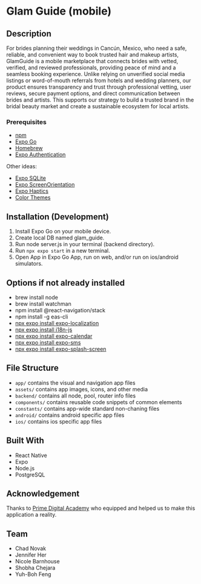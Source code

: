 # Glam Guide (mobile)

## Description

For brides planning their weddings in Cancún, Mexico, who need a safe, reliable, and convenient way to book trusted hair and makeup artists, GlamGuide is a mobile marketplace that connects brides with vetted, verified, and reviewed professionals, providing peace of mind and a seamless booking experience. Unlike relying on unverified social media listings or word-of-mouth referrals from hotels and wedding planners, our product ensures transparency and trust through professional vetting, user reviews, secure payment options, and direct communication between brides and artists. This supports our strategy to build a trusted brand in the bridal beauty market and create a sustainable ecosystem for local artists.

### Prerequisites

- [npm](https://www.npmjs.com)
- [Expo Go](https://docs.expo.dev)
- [Homebrew](https://brew.sh)
- [Expo Authentication](https://docs.expo.dev/develop/authentication/)

Other ideas:

- [Expo SQLite](https://docs.expo.dev/versions/latest/sdk/sqlite/)
- [Expo ScreenOrientation](https://docs.expo.dev/versions/latest/sdk/screen-orientation/)
- [Expo Haptics](https://docs.expo.dev/versions/latest/sdk/haptics/)
- [Color Themes](https://docs.expo.dev/develop/user-interface/color-themes/)

## Installation (Development)

1. Install Expo Go on your mobile device.
2. Create local DB named glam_guide.
3. Run node server.js in your terminal (backend directory).
4. Run `npx expo start` in a new terminal.
5. Open App in Expo Go App, run on web, and/or run on ios/android simulators.

## Options if not already installed

- brew install node
- brew install watchman
- npm install @react-navigation/stack
- npm install -g eas-cli
- [npx expo install expo-localization](https://docs.expo.dev/versions/latest/sdk/localization/)
- [npx expo install i18n-js](https://docs.expo.dev/guides/localization/)
- [npx expo install expo-calendar](https://docs.expo.dev/versions/latest/sdk/calendar/)
- [npx expo install expo-sms](https://docs.expo.dev/versions/latest/sdk/sms/)
- [npx expo install expo-splash-screen](https://docs.expo.dev/versions/latest/sdk/splash-screen/)

## File Structure

- `app/` contains the visual and navigation app files
- `assets/` contains app images, icons, and other media
- `backend/` contains all node, pool, router info files
- `components/` contains reusable code snippets of common elements
- `constants/` contains app-wide standard non-chaning files
- `android/` contains android specific app files
- `ios/` contains ios specific app files

## Built With

- React Native
- Expo
- Node.js
- PostgreSQL

## Acknowledgement

Thanks to [Prime Digital Academy](www.primeacademy.io) who equipped and helped us to make this application a reality.

## Team

- Chad Novak
- Jennifer Her
- Nicole Barnhouse
- Shobha Chejara
- Yuh-Boh Feng
